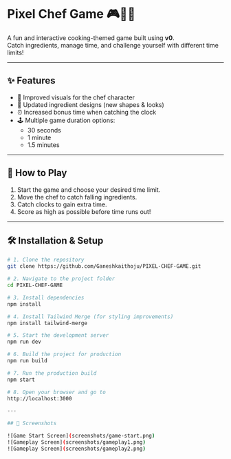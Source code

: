 # Pixel Chef Game 🎮👨‍🍳  

A fun and interactive cooking-themed game built using **v0**.  
Catch ingredients, manage time, and challenge yourself with different time limits!  

---

## ✨ Features  
- 🎨 Improved visuals for the chef character  
- 🥕 Updated ingredient designs (new shapes & looks)  
- ⏰ Increased bonus time when catching the clock  
- 🕹️ Multiple game duration options:  
  - 30 seconds  
  - 1 minute  
  - 1.5 minutes  

---

## 🚀 How to Play  
1. Start the game and choose your desired time limit.  
2. Move the chef to catch falling ingredients.  
3. Catch clocks to gain extra time.  
4. Score as high as possible before time runs out!  

---

## 🛠️ Installation & Setup  
```bash
# 1. Clone the repository
git clone https://github.com/Ganeshkaithoju/PIXEL-CHEF-GAME.git

# 2. Navigate to the project folder
cd PIXEL-CHEF-GAME

# 3. Install dependencies
npm install

# 4. Install Tailwind Merge (for styling improvements)
npm install tailwind-merge

# 5. Start the development server
npm run dev

# 6. Build the project for production
npm run build

# 7. Run the production build
npm start

# 8. Open your browser and go to
http://localhost:3000

---

## 📸 Screenshots

![Game Start Screen](screenshots/game-start.png)
![Gameplay Screen](screenshots/gameplay1.png)
![Gameplay Screen](screenshots/gameplay2.png)
